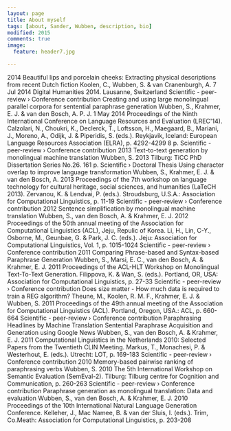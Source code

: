 ```yaml
---
layout: page
title: About myself
tags: [about, Sander, Wubben, description, bio]
modified: 2015
comments: true
image:
  feature: header7.jpg

---
```


2014
Beautiful lips and porcelain cheeks: Extracting physical descriptions from recent Dutch fiction
Koolen, C., Wubben, S. & van Cranenburgh, A. 7 Jul 2014 Digital Humanities 2014. Lausanne, Switzerland
Scientific - peer-review › Conference contribution
Creating and using large monolingual parallel corpora for sentential paraphrase generation
Wubben, S., Krahmer, E. J. & van den Bosch, A. P. J. 1 May 2014 Proceedings of the Ninth International Conference on Language Resources and Evaluation (LREC'14). Calzolari, N., Choukri, K., Declerck, T., Loftsson, H., Maegaard, B., Mariani, J., Moreno, A., Odijk, J. & Piperidis, S. (eds.). Reykjavik, Iceland: European Language Resources Association (ELRA), p. 4292-4299 8 p.
Scientific - peer-review › Conference contribution
2013
Text-to-text generation by monolingual machine translation
Wubben, S. 2013 Tilburg: TiCC PhD Dissertation Series No.26. 161 p.
Scientific › Doctoral Thesis
Using character overlap to improve language transformation
Wubben, S., Krahmer, E. J. & van den Bosch, A. 2013 Proceedings of the 7th workshop on language technology for cultural heritage, social sciences, and humanities (LaTeCH 2013). Zervanou, K. & Lendvai, P. (eds.). Stroudsburg, U.S.A.: Association for Computational Linguistics, p. 11-19
Scientific - peer-review › Conference contribution
2012
Sentence simplification by monolingual machine translation
Wubben, S., van den Bosch, A. & Krahmer, E. J. 2012 Proceedings of the 50th annual meeting of the Association for Computational Linguistics (ACL), Jeju, Repulic of Korea. Li, H., Lin, C-Y., Osborne, M., Geunbae, G. & Park, J. C. (eds.). Jeju: Association for Computational Linguistics, Vol. 1, p. 1015-1024
Scientific - peer-review › Conference contribution
2011
Comparing Phrase-based and Syntax-based Paraphrase Generation
Wubben, S., Marsi, E. C., van den Bosch, A. & Krahmer, E. J. 2011 Proceedings of the ACL-HLT Workshop on Monolingual Text-To-Text Generation. Filippova, K. & Wan, S. (eds.). Portland, OR, USA: Association for Computational Linguistics, p. 27-33
Scientific - peer-review › Conference contribution
Does size matter - How much data is required to train a REG algorithm?
Theune, M., Koolen, R. M. F., Krahmer, E. J. & Wubben, S. 2011 Proceedings of the 49th annual meeting of the Association for Computational Linguistics (ACL). Portland, Oregon, USA.: ACL, p. 660-664
Scientific - peer-review › Conference contribution
Paraphrasing Headlines by Machine Translation Sentential Paraphrase Acquisition and Generation using Google News
Wubben, S., van den Bosch, A. & Krahmer, E. J. 2011 Computational Linguistics in the Netherlands 2010: Selected Papers from the Twentieth CLIN Meeting. Markus, T., Monachesi, P. & Westerhout, E. (eds.). Utrecht: LOT, p. 169-183
Scientific - peer-review › Conference contribution
2010
Memory-based pairwise ranking of paraphrasing verbs
Wubben, S. 2010 The 5th International Workshop on Semantic Evaluation (SemEval-2). Tilburg: Tilburg centre for Cognition and Communication, p. 260-263
Scientific - peer-review › Conference contribution
Paraphrase generation as monolingual translation: Data and evaluation
Wubben, S., van den Bosch, A. & Krahmer, E. J. 2010 Proceedings of the 10th International Natural Language Generation Conference. Kelleher, J., Mac Namee, B. & van der Sluis, I. (eds.). Trim, Co.Meath: Association for Computational Linguistics, p. 203-208
